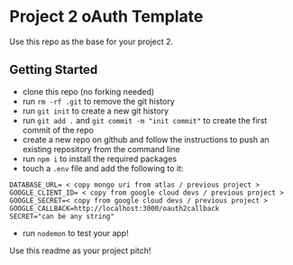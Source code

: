 # Project 2 oAuth Template

Use this repo as the base for your project 2.

## Getting Started

* clone this repo (no forking needed)
* run `rm -rf .git` to remove the git history
* run `git init` to create a new git history
* run `git add .` and `git commit -m "init commit"` to create the first commit of the repo 
* create a new repo on github and follow the instructions to push an existing repository from the command line
* run `npm i` to install the required packages
* touch a `.env` file and add the following to it:

```shell
DATABASE_URL= < copy mongo uri from atlas / previous project >
GOOGLE_CLIENT_ID= < copy from google cloud devs / previous project >
GOOGLE_SECRET=< copy from google cloud devs / previous project >
GOOGLE_CALLBACK=http://localhost:3000/oauth2callback
SECRET="can be any string"
```
* run `nodemon` to test your app!

Use this readme as your project pitch! 
